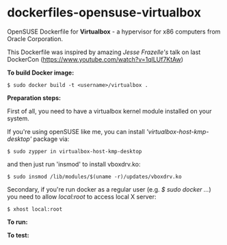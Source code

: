 dockerfiles-opensuse-virtualbox
===============================

OpenSUSE Dockerfile for **Virtualbox** - a hypervisor for x86 computers from Oracle Corporation. 

This Dockerfile was inspired by amazing *Jesse Frazelle's* talk on last DockerCon (https://www.youtube.com/watch?v=1qlLUf7KtAw)  


**To build Docker image:**

```
$ sudo docker build -t <username>/virtualbox .
```

**Preparation steps:** 

First of all, you need to have a virtualbox kernel module installed on your system. 

If you're using openSUSE like me, you can install *'virtualbox-host-kmp-desktop'* package via:

```
$ sudo zypper in virtualbox-host-kmp-desktop 
```

and then just run 'insmod' to install vboxdrv.ko: 

```
$ sudo insmod /lib/modules/$(uname -r)/updates/vboxdrv.ko
```

Secondary, if you're run docker as a regular user (e.g. *$ sudo docker ...*) you need to allow *local:root* to access local X server:

```
$ xhost local:root
```

**To run:**


**To test:**

```
```

```
```

